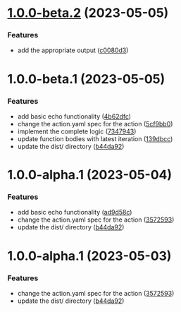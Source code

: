 # [1.0.0-beta.2](https://github.com/AliSajid/shuttle-login/compare/v1.0.0-beta.1...v1.0.0-beta.2) (2023-05-05)


### Features

* add the appropriate output ([c0080d3](https://github.com/AliSajid/shuttle-login/commit/c0080d33b4b13d9c621b577bf3905ef55b7d9e8b))

# 1.0.0-beta.1 (2023-05-05)


### Features

* add basic echo functionality ([4b62dfc](https://github.com/AliSajid/shuttle-login/commit/4b62dfcdc2ed20a60a53b8c11a5227e614f606c2))
* change the action.yaml spec for the action ([5cf9bb0](https://github.com/AliSajid/shuttle-login/commit/5cf9bb0a94be7375401373de1a5f2041422b5f70))
* implement the complete logic ([7347943](https://github.com/AliSajid/shuttle-login/commit/73479436f1ab8755dc036dff08b443511fdeb45b))
* update function bodies with latest iteration ([139dbcc](https://github.com/AliSajid/shuttle-login/commit/139dbccacf358452fe2906cf3903302d9a6e87e8))
* update the dist/ directory ([b44da92](https://github.com/AliSajid/shuttle-login/commit/b44da92731bd5bec93dc23d39ab89fcf881bd52a))

# 1.0.0-alpha.1 (2023-05-04)


### Features

* add basic echo functionality ([ad9d58c](https://github.com/AliSajid/shuttle-login/commit/ad9d58cd60270b628922081c7604430c3fd30fd0))
* change the action.yaml spec for the action ([3572593](https://github.com/AliSajid/shuttle-login/commit/35725931d4bfebb6ae41b8dccc5f8794f057e753))
* update the dist/ directory ([b44da92](https://github.com/AliSajid/shuttle-login/commit/b44da92731bd5bec93dc23d39ab89fcf881bd52a))

# 1.0.0-alpha.1 (2023-05-03)


### Features

* change the action.yaml spec for the action ([3572593](https://github.com/AliSajid/shuttle-login/commit/35725931d4bfebb6ae41b8dccc5f8794f057e753))
* update the dist/ directory ([b44da92](https://github.com/AliSajid/shuttle-login/commit/b44da92731bd5bec93dc23d39ab89fcf881bd52a))
